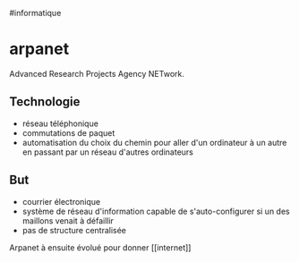 #informatique 
# arpanet
Advanced Research Projects Agency NETwork.

## Technologie
- réseau téléphonique
- commutations de paquet
- automatisation du choix du chemin pour aller d'un ordinateur à un autre en passant par un réseau d'autres ordinateurs

## But
- courrier électronique
-  système de réseau d'information capable de s'auto-configurer si un des maillons venait à défaillir
- pas de structure centralisée


Arpanet à ensuite évolué pour donner [[internet]]
